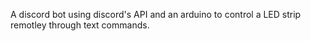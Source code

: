 A discord bot using discord's API and an arduino to control a LED strip remotley through text commands. 
